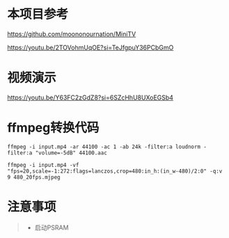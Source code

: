 # 本项目参考

https://github.com/moononournation/MiniTV

https://youtu.be/2TOVohmUqOE?si=TeJfgpuY36PCbGmO

# 视频演示

https://youtu.be/Y63FC2zGdZ8?si=6SZcHhU8UXoEGSb4

# ffmpeg转换代码

```
ffmpeg -i input.mp4 -ar 44100 -ac 1 -ab 24k -filter:a loudnorm -filter:a "volume=-5dB" 44100.aac
```

```
ffmpeg -i input.mp4 -vf "fps=20,scale=-1:272:flags=lanczos,crop=480:in_h:(in_w-480)/2:0" -q:v 9 480_20fps.mjpeg
```

# 注意事项

>+ 启动PSRAM